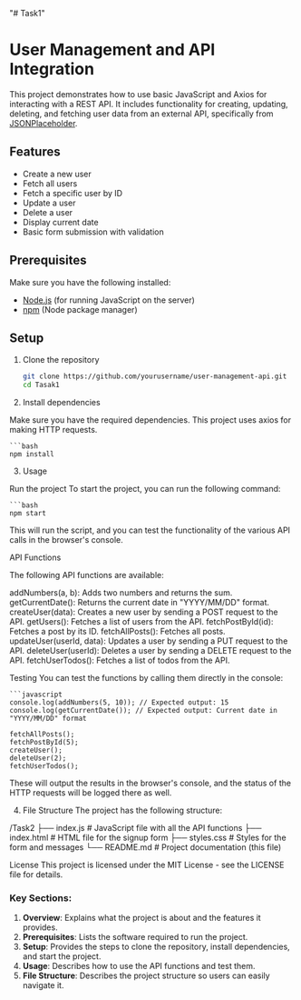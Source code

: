 "# Task1" 
# User Management and API Integration

This project demonstrates how to use basic JavaScript and Axios for interacting with a REST API. It includes functionality for creating, updating, deleting, and fetching user data from an external API, specifically from [JSONPlaceholder](https://jsonplaceholder.typicode.com/).

## Features
- Create a new user
- Fetch all users
- Fetch a specific user by ID
- Update a user
- Delete a user
- Display current date
- Basic form submission with validation

## Prerequisites
Make sure you have the following installed:
- [Node.js](https://nodejs.org/en/) (for running JavaScript on the server)
- [npm](https://www.npmjs.com/) (Node package manager)

## Setup

1. Clone the repository

    ```bash
    git clone https://github.com/yourusername/user-management-api.git
    cd Tasak1
2. Install dependencies

Make sure you have the required dependencies. This project uses axios for making HTTP requests.

    ```bash
    npm install

3. Usage

Run the project
To start the project, you can run the following command:

    ```bash
    npm start
This will run the script, and you can test the functionality of the various API calls in the browser's console.

API Functions

The following API functions are available:

addNumbers(a, b): Adds two numbers and returns the sum.
getCurrentDate(): Returns the current date in "YYYY/MM/DD" format.
createUser(data): Creates a new user by sending a POST request to the API.
getUsers(): Fetches a list of users from the API.
fetchPostById(id): Fetches a post by its ID.
fetchAllPosts(): Fetches all posts.
updateUser(userId, data): Updates a user by sending a PUT request to the API.
deleteUser(userId): Deletes a user by sending a DELETE request to the API.
fetchUserTodos(): Fetches a list of todos from the API.


Testing
You can test the functions by calling them directly in the console:

    ```javascript
    console.log(addNumbers(5, 10)); // Expected output: 15
    console.log(getCurrentDate()); // Expected output: Current date in "YYYY/MM/DD" format

    fetchAllPosts();
    fetchPostById(5);
    createUser();
    deleteUser(2);
    fetchUserTodos();
These will output the results in the browser's console, and the status of the HTTP requests will be logged there as well.

4. File Structure
The project has the following structure:

/Task2
  ├── index.js            # JavaScript file with all the API functions
  ├── index.html          # HTML file for the signup form
  ├── styles.css          # Styles for the form and messages
  └── README.md           # Project documentation (this file)


License
This project is licensed under the MIT License - see the LICENSE file for details.


### Key Sections:

1. **Overview**: Explains what the project is about and the features it provides.
2. **Prerequisites**: Lists the software required to run the project.
3. **Setup**: Provides the steps to clone the repository, install dependencies, and start the project.
4. **Usage**: Describes how to use the API functions and test them.
5. **File Structure**: Describes the project structure so users can easily navigate it.






